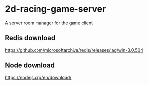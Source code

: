 # 2d-racing-game-server
A server room manager for the game client

## Redis download
https://github.com/microsoftarchive/redis/releases/tag/win-3.0.504

## Node download
https://nodejs.org/en/download/
